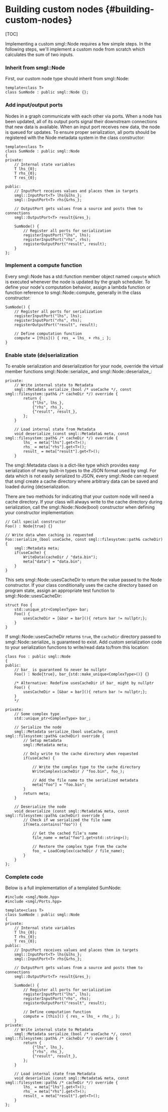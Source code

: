 # Building custom nodes {#building-custom-nodes}

[TOC]

Implementing a custom smgl::Node requires a few simple steps. In the following 
steps, we'll implement a custom node from scratch which calculates the sum of
two inputs.

### Inherit from smgl::Node

First, our custom node type should inherit from smgl::Node:

```{.cpp}
template<class T>
class SumNode : public smgl::Node {};
```

### Add input/output ports

Nodes in a graph communicate with each other via ports. When a node has been 
updated, all of its output ports signal their downstream connections that new 
data is available. When an input port receives new data, the node is queued 
for updates. To ensure proper serialization, all ports should be registered 
with the Node metadata system in the class constructor:

```{.cpp}
template<class T>
class SumNode : public smgl::Node
{
private:
    // Internal state variables
    T lhs_{0};
    T rhs_{0};
    T res_{0};
    
public:
    // InputPort receives values and places them in targets
    smgl::InputPort<T> lhs{&lhs_};
    smgl::InputPort<T> rhs{&rhs_};
    
    // OutputPort gets values from a source and posts them to connections
    smgl::OutputPort<T> result{&res_};

    SumNode() {
        // Register all ports for serialization
        registerInputPort("lhs", lhs);
        registerInputPort("rhs", rhs);
        registerOutputPort("result", result);
    }
};
```

### Implement a compute function

Every smgl::Node has a std::function member object named `compute` which is 
executed whenever the node is updated by the graph scheduler. To define your 
node's computation behavior, assign a lambda function or function reference to 
smgl::Node::compute, generally in the class constructor:

```{.cpp}
SumNode() {
    // Register all ports for serialization
    registerInputPort("lhs", lhs);
    registerInputPort("rhs", rhs);
    registerOutputPort("result", result);
    
    // Define computation function
    compute = [this]() { res_ = lhs_ + rhs_; };
}
```

### Enable state (de)serialization

To enable serialization and deserialization for your node, override the virtual
member functions smgl::Node::serialize_ and smgl::Node::deserialize_:

```{.cpp}
private:
    // Write internal state to Metadata
    smgl::Metadata serialize_(bool /* useCache */, const smgl::filesystem::path& /* cacheDir */) override {
        return {
            {"lhs", lhs_},
            {"rhs", rhs_},
            {"result", result_},
        };
    }
    
    // Load internal state from Metadata 
    void deserialize_(const smgl::Metadata& meta, const smgl::filesystem::path& /* cacheDir */) override {
        lhs_ = meta["lhs"].get<T>();
        rhs_ = meta["rhs"].get<T>();
        result_ = meta["result"].get<T>();
    }
```

The smgl::Metadata class is a dict-like type which provides easy serialization 
of many built-in types to the JSON format used by smgl. For data which is 
not easily serialized to JSON, every smgl::Node can request that smgl 
create a cache directory where arbitrary data can be saved and loaded during 
(de)serialization. 

There are two methods for indicating that your custom node will need a cache 
directory. If your class will always write to the cache directory during 
serialization, call the smgl::Node::Node(bool) constructor when defining your 
constructor implementation:

```{.cpp}
// Call special constructor
Foo() : Node{true} {}

// Write data when caching is requested
Foo::serialize_(bool useCache, const smgl::filesystem::path& cacheDir) {
    smgl::Metadata meta;
    if(useCache) {
        WriteData(cacheDir / "data.bin");
        meta["data"] = "data.bin";
    }
}
```

This sets smgl::Node::usesCacheDir to return the value passed to the Node 
constructor. If your class conditionally uses the cache directory based on 
program state, assign an appropriate test function to smgl::Node::usesCacheDir:

```{.cpp}
struct Foo {
    std::unique_ptr<ComplexType> bar;
    Foo() {
        usesCacheDir = [&bar = bar](){ return bar != nullptr;};
    }
}
```

If smgl::Node::usesCacheDir returns `true`, the `cacheDir` directory passed 
to smgl::Node::serialize_ is guaranteed to exist. Add custom serialization code 
to your serialization functions to write/read data to/from this location:

```{.cpp}
class Foo : public smgl::Node
{
public:
    // bar_ is guaranteed to never be nullptr
    Foo() : Node{true}, bar_{std::make_unique<ComplexType>()} {}
    
    /* Alternative: Redefine usesCacheDir if bar_ might by nullptr
    Foo() {
        usesCacheDir = [&bar = bar](){ return bar != nullptr;};
    }
    */
    
private:
    // Some complex type
    std::unique_ptr<ComplexType> bar_;
    
    // Serialize the node
    smgl::Metadata serialize_(bool useCache, const smgl::filesystem::path& cacheDir) override {
        // Setup metadata
        smgl::Metadata meta;
        
        // Only write to the cache directory when requested
        if(useCache) {
        
            // Write the complex type to the cache directory
            WriteComplex(cacheDir / "foo.bin", foo_);
            
            // Add the file name to the serialized metadata
            meta["foo"] = "foo.bin";
        }
        return meta;
    }
    
    // Deserialize the node
    void deserialize_(const smgl::Metadata& meta, const smgl::filesystem::path& cacheDir) override {
        // Check if we serialized the file name
        if(meta.contains("foo")) {
            
            // Get the cached file's name
            file_name = meta["foo"].get<std::string>();
            
            // Restore the complex type from the cache
            foo_ = LoadComplex(cacheDir / file_name);
        }
    }
};
```

### Complete code
Below is a full implementation of a templated SumNode:

```{.cpp}
#include <smgl/Node.hpp>
#include <smgl/Ports.hpp>

template<class T>
class SumNode : public smgl::Node 
{
private:
    // Internal state variables
    T lhs_{0};
    T rhs_{0};
    T res_{0};
public:
    // InputPort receives values and places them in targets
    smgl::InputPort<T> lhs{&lhs_};
    smgl::InputPort<T> rhs{&rhs_};
    
    // OutputPort gets values from a source and posts them to connections
    smgl::OutputPort<T> result{&res_};
    
    SumNode() {
        // Register all ports for serialization
        registerInputPort("lhs", lhs);
        registerInputPort("rhs", rhs);
        registerOutputPort("result", result);
        
        // Define computation function
        compute = [this]() { res_ = lhs_ + rhs_; };
    }
private:
    // Write internal state to Metadata
    smgl::Metadata serialize_(bool /* useCache */, const smgl::filesystem::path& /* cacheDir */) override {
        return {
            {"lhs", lhs_},
            {"rhs", rhs_},
            {"result", result_},
        };
    }
    
    // Load internal state from Metadata 
    void deserialize_(const smgl::Metadata& meta, const smgl::filesystem::path& /* cacheDir */) override {
        lhs_ = meta["lhs"].get<T>();
        rhs_ = meta["rhs"].get<T>();
        result_ = meta["result"].get<T>();
    }
};
```

